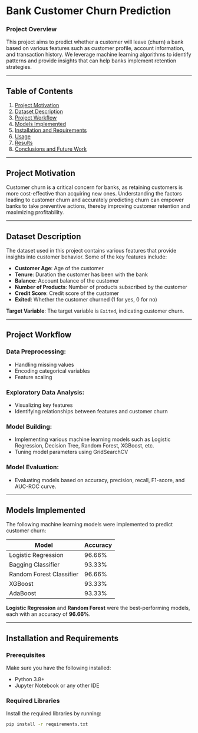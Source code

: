 # **Bank Customer Churn Prediction**

### **Project Overview**
This project aims to predict whether a customer will leave (churn) a bank based on various features such as customer profile, account information, and transaction history. We leverage machine learning algorithms to identify patterns and provide insights that can help banks implement retention strategies.

---

## **Table of Contents**
1. [Project Motivation](#project-motivation)
2. [Dataset Description](#dataset-description)
3. [Project Workflow](#project-workflow)
4. [Models Implemented](#models-implemented)
5. [Installation and Requirements](#installation-and-requirements)
6. [Usage](#usage)
7. [Results](#results)
8. [Conclusions and Future Work](#conclusions-and-future-work)

---

## **Project Motivation**
Customer churn is a critical concern for banks, as retaining customers is more cost-effective than acquiring new ones. Understanding the factors leading to customer churn and accurately predicting churn can empower banks to take preventive actions, thereby improving customer retention and maximizing profitability.

---

## **Dataset Description**
The dataset used in this project contains various features that provide insights into customer behavior. Some of the key features include:

- **Customer Age**: Age of the customer
- **Tenure**: Duration the customer has been with the bank
- **Balance**: Account balance of the customer
- **Number of Products**: Number of products subscribed by the customer
- **Credit Score**: Credit score of the customer
- **Exited**: Whether the customer churned (1 for yes, 0 for no)

**Target Variable**: The target variable is `Exited`, indicating customer churn.

---

## **Project Workflow**
### **Data Preprocessing**:
- Handling missing values
- Encoding categorical variables
- Feature scaling

### **Exploratory Data Analysis**:
- Visualizing key features
- Identifying relationships between features and customer churn

### **Model Building**:
- Implementing various machine learning models such as Logistic Regression, Decision Tree, Random Forest, XGBoost, etc.
- Tuning model parameters using GridSearchCV

### **Model Evaluation**:
- Evaluating models based on accuracy, precision, recall, F1-score, and AUC-ROC curve.

---

## **Models Implemented**
The following machine learning models were implemented to predict customer churn:

| **Model**                    | **Accuracy** |
|------------------------------|--------------|
| Logistic Regression           | 96.66%       |
| Bagging Classifier            | 93.33%       |
| Random Forest Classifier      | 96.66%       |
| XGBoost                       | 93.33%       |
| AdaBoost                      | 93.33%       |

**Logistic Regression** and **Random Forest** were the best-performing models, each with an accuracy of **96.66%**.

---

## **Installation and Requirements**

### **Prerequisites**
Make sure you have the following installed:
- Python 3.8+
- Jupyter Notebook or any other IDE

### **Required Libraries**
Install the required libraries by running:

```bash
pip install -r requirements.txt
